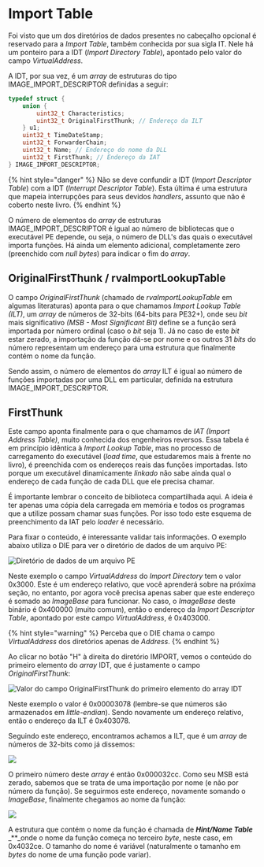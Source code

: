 # Import Table

Foi visto que um dos diretórios de dados presentes no cabeçalho opcional é reservado para a _Import Table_, também conhecida por sua sigla IT. Nele há um ponteiro para a IDT \(_Import Directory Table_\), apontado pelo valor do campo _VirtualAddress_.

A IDT, por sua vez, é um _array_ de estruturas do tipo IMAGE\_IMPORT\_DESCRIPTOR definidas a seguir:

```c
typedef struct {
    union {
        uint32_t Characteristics;
        uint32_t OriginalFirstThunk; // Endereço da ILT
    } u1;
    uint32_t TimeDateStamp;
    uint32_t ForwarderChain;
    uint32_t Name; // Endereço do nome da DLL
    uint32_t FirstThunk; // Endereço da IAT
} IMAGE_IMPORT_DESCRIPTOR;
```

{% hint style="danger" %}
Não se deve confundir a IDT \(_Import Descriptor Table_\) com a IDT \(_Interrupt Descriptor Table_\). Esta última é uma estrutura que mapeia interrupções para seus devidos _handlers_, assunto que não é coberto neste livro.
{% endhint %}

O número de elementos do _array_ de estruturas IMAGE\_IMPORT\_DESCRIPTOR é igual ao número de bibliotecas que o executável PE depende, ou seja, o número de DLL's das quais o executável importa funções. Há ainda um elemento adicional, completamente zero \(preenchido com _null bytes_\) para indicar o fim do _array_.

## OriginalFirstThunk / rvaImportLookupTable

O campo _OriginalFirstThunk_ \(chamado de _rvaImportLookupTable_ em algumas literaturas\) aponta para o que chamamos _Import Lookup Table \(ILT\)_, um _array_ de números de 32-bits \(64-bits para PE32+\), onde seu _bit_ mais significativo _\(MSB - Most Significant Bit\)_ define se a função será importada por número ordinal \(caso o _bit_ seja 1\). Já no caso de este _bit_ estar zerado, a importação da função dá-se por nome e os outros 31 _bits_ do número representam um endereço para uma estrutura que finalmente contém o nome da função.

Sendo assim, o número de elementos do _array_ ILT é igual ao número de funções importadas por uma DLL em particular, definida na estrutura IMAGE\_IMPORT\_DESCRIPTOR.

## FirstThunk

Este campo aponta finalmente para o que chamamos de _IAT \(Import Address Table\)_, muito conhecida dos engenheiros reversos. Essa tabela é em princípio idêntica à _Import Lookup Table_, mas no processo de carregamento do executável \(_load time_, que estudaremos mais à frente no livro\), é preenchida com os endereços reais das funções importadas. Isto porque um executável dinamicamente _linkado_ não sabe ainda qual o endereço de cada função de cada DLL que ele precisa chamar.

É importante lembrar o conceito de biblioteca compartilhada aqui. A ideia é ter apenas uma cópia dela carregada em memória e todos os programas que a utilize possam chamar suas funções. Por isso todo este esquema de preenchimento da IAT pelo _loader_ é necessário.

Para fixar o conteúdo, é interessante validar tais informações. O exemplo abaixo utiliza o DIE para ver o diretório de dados de um arquivo PE:

![Diret&#xF3;rio de dados de um arquivo PE](../.gitbook/assets/import_directories.png)

Neste exemplo o campo _VirtualAddress_ do _Import Directory_ tem o valor 0x3000. Este é um endereço relativo, que você aprenderá sobre na próxima seção, no entanto, por agora você precisa apenas saber que este endereço é somado ao _ImageBase_ para funcionar. No caso, o _ImageBase_ deste binário é 0x400000 \(muito comum\), então o endereço da _Import Descriptor Table_, apontado por este campo _VirtualAddress_, é 0x403000.

{% hint style="warning" %}
Perceba que o DIE chama o campo _VirtualAddress_ dos diretórios apenas de _Address_.
{% endhint %}

Ao clicar no botão "H" à direita do diretório IMPORT, vemos o conteúdo do primeiro elemento do _array_ IDT, que é justamente o campo _OriginalFirstThunk_:

![Valor do campo OriginalFirstThunk do primeiro elemento do array IDT](../.gitbook/assets/idt.png)

Neste exemplo o valor é 0x00003078 \(lembre-se que números são armazenados em _little-endian_\). Sendo novamente um endereço relativo, então o endereço da ILT é 0x403078.

Seguindo este endereço, encontramos achamos a ILT, que é um _array_ de números de 32-bits como já dissemos:

![](../.gitbook/assets/ilt.png)

O primeiro número deste _array_ é então 0x000032cc. Como seu MSB está zerado, sabemos que se trata de uma importação por nome \(e não por número da função\). Se seguirmos este endereço, novamente somando o _ImageBase_, finalmente chegamos ao nome da função:

![](../.gitbook/assets/hint_name.png)

A estrutura que contém o nome da função é chamada de _**Hint/Name Table**_ _\*\*_onde o nome da função começa no terceiro _byte_, neste caso, em 0x4032ce. O tamanho do nome é variável \(naturalmente o tamanho em _bytes_ do nome de uma função pode variar\).

